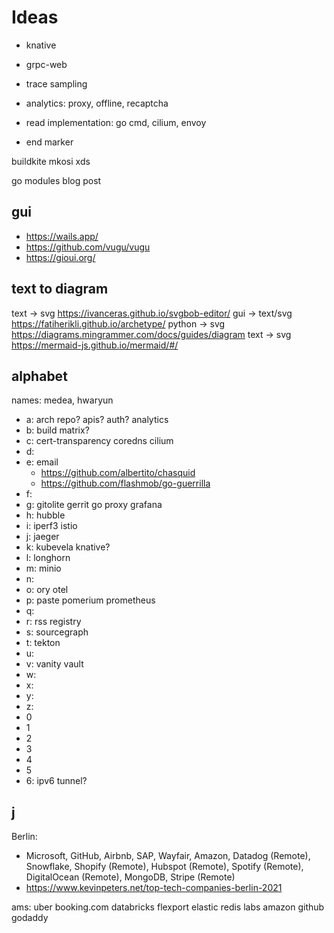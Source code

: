 # Ideas

- knative
- grpc-web
- trace sampling
- analytics: proxy, offline, recaptcha

- read implementation: go cmd, cilium, envoy

- end marker

buildkite
mkosi
xds

go modules blog post

## gui

- https://wails.app/
- https://github.com/vugu/vugu
- https://gioui.org/

## text to diagram

text -> svg https://ivanceras.github.io/svgbob-editor/
gui -> text/svg https://fatiherikli.github.io/archetype/
python -> svg https://diagrams.mingrammer.com/docs/guides/diagram
text -> svg https://mermaid-js.github.io/mermaid/#/

## alphabet

names: medea, hwaryun

- a: arch repo? apis? auth? analytics
- b: build matrix?
- c: cert-transparency coredns cilium
- d:
- e: email
  - https://github.com/albertito/chasquid
  - https://github.com/flashmob/go-guerrilla
- f:
- g: gitolite gerrit go proxy grafana
- h: hubble
- i: iperf3 istio
- j: jaeger
- k: kubevela knative?
- l: longhorn
- m: minio
- n:
- o: ory otel
- p: paste pomerium prometheus
- q:
- r: rss registry
- s: sourcegraph
- t: tekton
- u:
- v: vanity vault
- w:
- x:
- y:
- z:
- 0
- 1
- 2
- 3
- 4
- 5
- 6: ipv6 tunnel?

## j

Berlin:

- Microsoft, GitHub, Airbnb, SAP, Wayfair, Amazon, Datadog (Remote), Snowflake, Shopify (Remote), Hubspot (Remote), Spotify (Remote), DigitalOcean (Remote), MongoDB, Stripe (Remote)
- https://www.kevinpeters.net/top-tech-companies-berlin-2021

ams:
uber
booking.com
databricks
flexport
elastic
redis labs
amazon
github
godaddy
